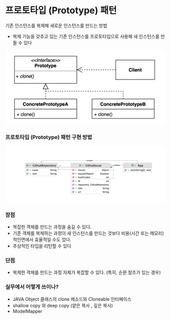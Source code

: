 # 프로토타입 (Prototype) 패턴
기존 인스턴스를 복제해 새로운 인스턴스를 만드는 방법

* 복제 기능을 갖추고 있는 기존 인스턴스를 프로토타입으로 사용해 새 인스턴스를 만들 수 있다

![img.png](img.png)


### 프로토타입 (Prototype) 패턴 구현 방법

![img_1.png](img_1.png)

### 장점
* 복잡한 객체를 만드는 과정을 숨길 수 있다.
* 기존 객체를 복제하는 과정이 새 인스턴스를 만드는 것보다 비용(시간 또는 메모리)적인면에서 효율적일 수도 있다.
* 추상적인 타입을 리턴할 수 있다

### 단점
* 복제한 객체를 만드는 과정 자체가 복잡할 수 있다. (특히, 순환 참조가 있는 경우)

### 실무에서 어떻게 쓰이나?
* JAVA Object 클래스의 clone 메소드와 Cloneable 인터페이스
* shallow copy 와 deep copy (얕은 복사 , 깊은 복사)
* ModelMapper